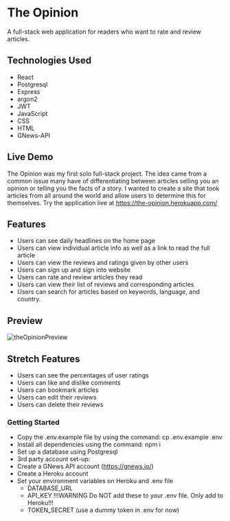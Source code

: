 # The Opinion

A full-stack web application for readers who want to rate and review articles.

## Technologies Used

-	React
-	Postgresql
-	Express
-	argon2
-	JWT
-	JavaScript
-	CSS
-	HTML
-	GNews-API

## Live Demo

The Opinion was my first solo full-stack project. The idea came from a common issue many have of differentiating between articles selling you an opinion or telling you the facts of a story. I wanted to create a site that took articles from all around the world and allow users to determine this for themselves.
Try the application live at https://the-opinion.herokuapp.com/

## Features

- Users can see daily headlines on the home page
- Users can view individual article info as well as a link to read the full article
- Users can view the reviews and ratings given by other users
- Users can sign up and sign into website
- Users can rate and review articles they read
- Users can view their list of reviews and corresponding articles
- Users can search for articles based on keywords, language, and country.

## Preview

 ![theOpinionPreview](https://user-images.githubusercontent.com/99702540/174905534-2d5ae3da-1c42-4066-90bd-424cee452123.gif)


## Stretch Features

- Users can see the percentages of user ratings
- Users can like and dislike comments
- Users can bookmark articles
- Users can edit their reviews
- Users can delete their reviews

### Getting Started

*	Copy the .env.example file by using the command: cp .env.example .env
*	Install all dependencies using the command: npm i
*	Set up a database using Postgresql
*	3rd party account set-up:
  * Create a GNews API account (https://gnews.io/)
  * Create a Heroku account
  * Set your environment variables on Heroku and .env file
    * DATABASE_URL
    * API_KEY
!!!WARNING Do NOT add these to your .env file. Only add to Heroku!!!
    * TOKEN_SECRET (use a dummy token in .env for now)

